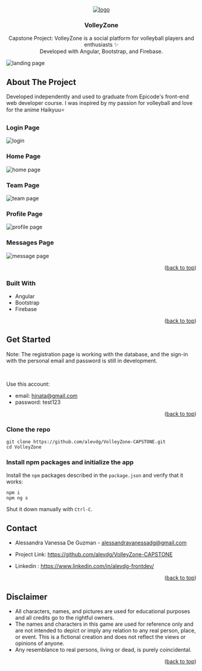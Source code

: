


<a name="readme-top"></a>

<!-- PROJECT LOGO -->
<br />

<div align="center">
  <a href="https://github.com/alevdg/VolleyZone-CAPSTONE">

![logo](https://github.com/alevdg/VolleyZone-CAPSTONE/assets/66958339/ab644e7d-8bb8-4719-a46a-00c42e7f3636)

  </a>

<h3 align="center">VolleyZone</h3>

  <p align="center">
    Capstone Project: VolleyZone is a social platform for volleyball players and enthusiasts ✨ 
    <br>
    Developed with Angular, Bootstrap, and Firebase.
    <br />
   
  </p>
</div>

![landing page](https://github.com/alevdg/VolleyZone-CAPSTONE/assets/66958339/e3b7fe68-5ef9-4677-9d6d-25dfb43e5ad9)


<!-- ABOUT THE PROJECT -->
## About The Project
Developed  independently and used to graduate from Epicode's front-end web developer course.
I was inspired by my passion for volleyball and love for the anime Haikyuu⭐ 

### Login Page

![login](https://github.com/alevdg/VolleyZone-CAPSTONE/assets/66958339/80811863-3af7-45a8-a6e1-5200e13176d0)


### Home Page

![home page](https://github.com/alevdg/VolleyZone-CAPSTONE/assets/66958339/2f60fa76-a58e-49ed-a78b-f9361739d5e2)

### Team Page 

![team page](https://github.com/alevdg/VolleyZone-CAPSTONE/assets/66958339/f01bf8f0-6658-4dae-a74a-aba4793c86c4)

### Profile Page

![profile page](https://github.com/alevdg/VolleyZone-CAPSTONE/assets/66958339/9c3ccc85-17bc-4acf-a52d-ccd0226b5ab8)

### Messages Page

![message page](https://github.com/alevdg/VolleyZone-CAPSTONE/assets/66958339/e066d50d-6bbe-4200-94ed-91d9a6df90f1)


<p align="right">(<a href="#readme-top">back to top</a>)</p>



### Built With

* Angular
* Bootstrap
* Firebase 

<p align="right">(<a href="#readme-top">back to top</a>)</p>


<!-- GET STARTED -->
## Get Started

Note:
The registration page is working with the database, and the sign-in with the personal email and password is still in development. 

<br>

Use this account:

* email: hinata@gmail.com
* password: test123

<p align="right">(<a href="#readme-top">back to top</a>)</p>

### Clone the repo

```shell
git clone https://github.com/alevdg/VolleyZone-CAPSTONE.git
cd VolleyZone
```

### Install npm packages and initialize the app

Install the `npm` packages described in the `package.json` and verify that it works:

```shell
npm i
npm ng s
```

Shut it down manually with `Ctrl-C`.


<!-- CONTACT -->
## Contact

* Alessandra Vanessa De Guzman - alessandravanessadg@gmail.com

* Project Link: https://github.com/alevdg/VolleyZone-CAPSTONE

* Linkedin : https://www.linkedin.com/in/alevdg-frontdev/

<p align="right">(<a href="#readme-top">back to top</a>)</p>



<!-- ACKNOWLEDGMENTS -->
## Disclaimer

* All characters, names, and pictures are used for educational purposes and all credits go to the rightful owners.
* The names and characters in this game are used for reference only and are not intended to depict or imply any relation to any real person, place, or event. This  is a fictional creation and does not reflect the views or opinions of anyone.
*  Any resemblance to real persons, living or dead, is purely coincidental.

<p align="right">(<a href="#readme-top">back to top</a>)</p>



